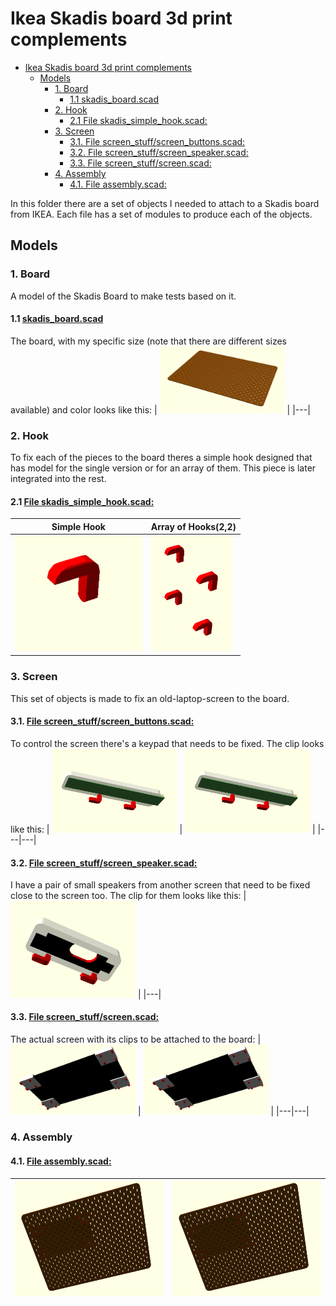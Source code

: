 # Ikea Skadis board 3d print complements


- [Ikea Skadis board 3d print complements](#ikea-skadis-board-3d-print-complements)
  - [Models](#models)
    - [1. Board](#1-board)
      - [1.1 skadis_board.scad](#11-skadis_boardscad)
    - [2. Hook](#2-hook)
      - [2.1 File skadis_simple_hook.scad:](#21-file-skadis_simple_hookscad)
    - [3. Screen](#3-screen)
      - [3.1. File screen_stuff/screen_buttons.scad:](#31-file-screen_stuffscreen_buttonsscad)
      - [3.2. File screen_stuff/screen_speaker.scad:](#32-file-screen_stuffscreen_speakerscad)
      - [3.3. File screen_stuff/screen.scad:](#33-file-screen_stuffscreenscad)
    - [4. Assembly](#4-assembly)
      - [4.1. File assembly.scad:](#41-file-assemblyscad)


In this folder there are a set of objects I needed to attach to a Skadis board from IKEA. Each file has a set of modules to produce each of the objects.

## Models

### 1. Board

A model of the Skadis Board to make tests based on it.
#### 1.1 [skadis_board.scad](skadis_board.scad)

The board, with my specific size (note that there are different sizes available) and color looks like this:
| <img src="./media/skadis_board.PNG" alt="View openscad" width=200;/> |
|---|

### 2. Hook

To fix each of the pieces to the board theres a simple hook designed that has model for the single version or for an array of them. This piece is later integrated into the rest.
#### 2.1 [File skadis_simple_hook.scad:](skadis_simple_hook.scad)

| Simple Hook | Array of Hooks(2,2) |
|---|---|
| <img src="./media/skadis_hook.PNG" alt="View openscad" height=185;/> | <img src="./media/skadis_hook_array.PNG" alt="View openscad" height=185;/> |

### 3. Screen

This set of objects is made to fix an old-laptop-screen to the board.

#### 3.1. [File screen_stuff/screen_buttons.scad:](screen_stuff/screen_buttons.scad)

To control the screen there's a keypad that needs to be fixed. The clip looks like this:
| <img src="./media/screen_button_2.PNG" alt="View openscad" width=200;/> | <img src="./media/screen_button_2.PNG" alt="View openscad" width=200;/> |
|---|---|

#### 3.2. [File screen_stuff/screen_speaker.scad:](screen_stuff/screen_speaker.scad)

I have a pair of small speakers from another screen that need to be fixed close to the screen too. The clip for them looks like this:
| <img src="./media/screen_speaker_clip.PNG" alt="View openscad" width=200;/> |
|---|

#### 3.3. [File screen_stuff/screen.scad:](screen_stuff/screen.scad)

The actual screen with its clips to be attached to the board:
| <img src="./media/screen_2.PNG" alt="View openscad" width=200;/> | <img src="./media/screen_2.PNG" alt="View openscad" width=200;/> |
|---|---|


### 4. Assembly

#### 4.1. [File assembly.scad:](assembly.scad)
| <img src="./media/assembly_2.PNG" alt="View openscad" height=185;/> | <img src="./media/assembly_2.PNG" alt="View openscad" height=185;/> |
|---|---|